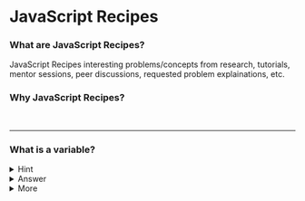 # JavaScript Recipes

### What are JavaScript Recipes?
JavaScript Recipes interesting problems/concepts from research, tutorials, mentor sessions, peer discussions, requested problem explainations, etc.

### Why JavaScript Recipes?


<br>

---
### What is a variable?

<details><summary>Hint</summary>
<p> 
  > This is a block quote with *italics* and **bold** examples
  This is a hint for the question.
</p>
</details>

<details><summary>Answer</summary>
<p>

#### yes, even hidden code blocks!

```javascript
function add(num1, num2) {
  return num1 + num2;
}

console.log(add(1,2))
```

</p>
</details>

<details><summary>More</summary>
<p>
  [a relative link](Variables&DataTypes.js)
</p>  
</details>
